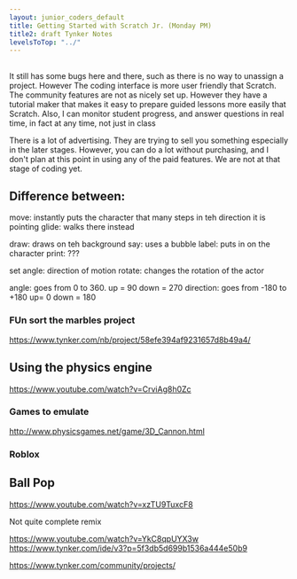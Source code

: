 ```yaml
---
layout: junior_coders_default
title: Getting Started with Scratch Jr. (Monday PM)
title2: draft Tynker Notes
levelsToTop: "../"
---
```



## 

It still has some bugs here and there, such as there is no way to unassign a project. However The coding interface is more user friendly that Scratch. The community features are not as nicely set up. However they have a tutorial maker that makes it easy to prepare guided lessons more easily that Scratch. Also, I can monitor student progress, and answer questions in real time, in fact at any time, not just in class 





There is a lot of advertising. They are trying to sell you something especially in the later stages. However, you can do a lot without purchasing, and I don't plan at this point in using any of the paid features. We are not at that stage of coding yet. 

## Difference between:

move: instantly puts the character that many steps in teh direction it is pointing
glide: walks there instead

draw: draws on teh background
say: uses a bubble
label: puts in on the character
print: ???

set angle: direction of motion
rotate: changes the rotation of the actor

angle: goes from 0 to 360. up = 90 down = 270
direction: goes from -180 to +180 up= 0 down = 180



### FUn sort the marbles project

https://www.tynker.com/nb/project/58efe394af9231657d8b49a4/

## Using the physics engine

https://www.youtube.com/watch?v=CrviAg8h0Zc

### Games to emulate

http://www.physicsgames.net/game/3D_Cannon.html 


### Roblox

## Ball Pop 


https://www.youtube.com/watch?v=xzTU9TuxcF8

Not quite complete remix

https://www.youtube.com/watch?v=YkC8qpUYX3w
https://www.tynker.com/ide/v3?p=5f3db5d699b1536a444e50b9 

https://www.tynker.com/community/projects/
